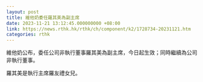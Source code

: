```yaml
---
layout: post
title: 維他奶委任羅其美為副主席
date: 2023-11-21 13:12:45.000000000 +08:00
link: https://news.rthk.hk/rthk/ch/component/k2/1728734-20231121.htm
categories: rthk
---
```


維他奶公布，委任公司非執行董事羅其美為副主席，今日起生效；同時繼續為公司非執行董事。

羅其美是執行主席羅友禮女兒。
